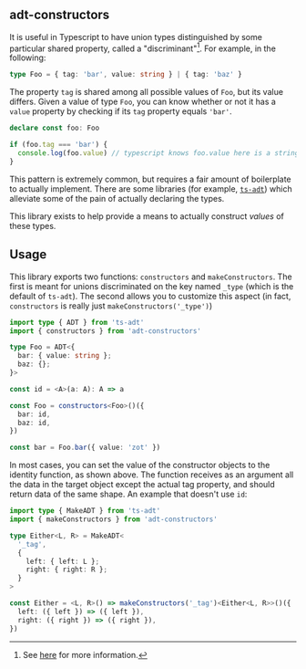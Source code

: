 ## adt-constructors

It is useful in Typescript to have union types distinguished by some particular
shared property, called a "discriminant"[^1]. For example, in the following:

```ts
type Foo = { tag: 'bar', value: string } | { tag: 'baz' }
```

The property `tag` is shared among all possible values of `Foo`, but its value
differs. Given a value of type `Foo`, you can know whether or not it has a
`value` property by checking if its `tag` property equals `'bar'`.

```ts
declare const foo: Foo

if (foo.tag === 'bar') {
  console.log(foo.value) // typescript knows foo.value here is a string
}
```

This pattern is extremely common, but requires a fair amount of boilerplate to
actually implement. There are some libraries (for example,
[`ts-adt`](https://github.com/pfgray/ts-adt)) which alleviate some of the pain
of actually declaring the types.

This library exists to help provide a means to actually construct _values_ of
these types.

## Usage

This library exports two functions: `constructors` and `makeConstructors`. The
first is meant for unions discriminated on the key named `_type` (which is the
default of `ts-adt`). The second allows you to customize this aspect (in fact,
`constructors` is really just `makeConstructors('_type')`)

```ts
import type { ADT } from 'ts-adt'
import { constructors } from 'adt-constructors'

type Foo = ADT<{
  bar: { value: string };
  baz: {};
}>

const id = <A>(a: A): A => a

const Foo = constructors<Foo>()({
  bar: id,
  baz: id,
})

const bar = Foo.bar({ value: 'zot' })
```

In most cases, you can set the value of the constructor objects to the identity
function, as shown above. The function receives as an argument all the data in
the target object except the actual tag property, and should return data of the
same shape. An example that doesn't use `id`:

```ts
import type { MakeADT } from 'ts-adt'
import { makeConstructors } from 'adt-constructors'

type Either<L, R> = MakeADT<
  '_tag',
  {
    left: { left: L };
    right: { right: R };
  }
>

const Either = <L, R>() => makeConstructors('_tag')<Either<L, R>>()({
  left: ({ left }) => ({ left }),
  right: ({ right }) => ({ right }),
})
```


[^1]: See [here](https://www.typescriptlang.org/docs/handbook/2/narrowing.html#discriminated-unions) for more information.
